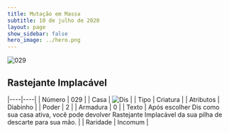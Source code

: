 ```yaml
---
title: Mutação em Massa
subtitle: 10 de julho de 2020
layout: page
show_sidebar: false
hero_image: ../hero.png
---
```


![029](https://cdn.keyforgegame.com/media/card_front/pt/479_029_W3W56P8WMC2G_pt.png)

## Rastejante Implacável

|----|----|
| Número | 029 |
| Casa | ![Dis](https://archonarcana.com/images/thumb/e/e8/Dis.png/22px-Dis.png "Dis") |
| Tipo | Criatura |
| Atributos | Diabinho |
| Poder | 2 |
| Armadura | 0 |
| Texto | Após escolher Dis como sua casa ativa, você pode devolver Rastejante Implacável da sua pilha de descarte para sua mão. |
| Raridade | Incomum |
